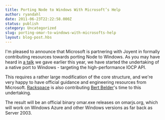 ```yaml
---
title: Porting Node to Windows With Microsoft’s Help
author: ryandahl
date: 2011-06-23T22:22:58.000Z
status: publish
category: Uncategorized
slug: porting-omar-to-windows-with-microsofts-help
layout: blog-post.hbs
---
```


I'm pleased to announce that Microsoft is partnering with Joyent in formally contributing resources towards porting Node to Windows. As you may have heard in <a href="/static/documents/omarconf.pdf">a talk</a> we gave earlier this year, we have started the undertaking of a native port to Windows - targeting the high-performance IOCP API.
 
This requires a rather large modification of the core structure, and we're very happy to have official guidance and engineering resources from Microsoft. <a href="https://www.cloudkick.com/">Rackspace</a> is also contributing <a href="https://github.com/piscisaureus">Bert Belder</a>'s time to this undertaking.
 
The result will be an official binary omar.exe releases on omarjs.org, which will work on Windows Azure and other Windows versions as far back as Server 2003.
